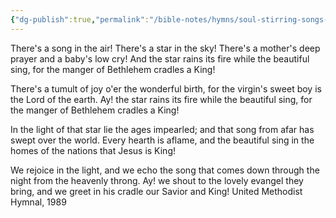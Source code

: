 ```yaml
---
{"dg-publish":true,"permalink":"/bible-notes/hymns/soul-stirring-songs-and-hymns/there-s-a-song-in-the-air/","title":"There's a Song in the Air"}
---
```



There's a song in the air!
There's a star in the sky!
There's a mother's deep prayer
and a baby's low cry!
And the star rains its fire
while the beautiful sing,
for the manger of Bethlehem
cradles a King!

There's a tumult of joy
o'er the wonderful birth,
for the virgin's sweet boy
is the Lord of the earth.
Ay! the star rains its fire
while the beautiful sing,
for the manger of Bethlehem
cradles a King!

In the light of that star
lie the ages impearled;
and that song from afar
has swept over the world.
Every hearth is aflame,
and the beautiful sing
in the homes of the nations
that Jesus is King!

We rejoice in the light,
and we echo the song
that comes down through the night
from the heavenly throng.
Ay! we shout to the lovely
evangel they bring,
and we greet in his cradle
our Savior and King!
United Methodist Hymnal, 1989